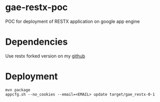 gae-restx-poc
=============

POC for deployment of RESTX application on google app engine

# Dependencies

Use restx forked version on my [github](https://github.com/boillodmanuel/restx/)

# Deployment

```
mvn package
appcfg.sh --no_cookies --email=<EMAIL> update target/gae_restx-0-1

```
